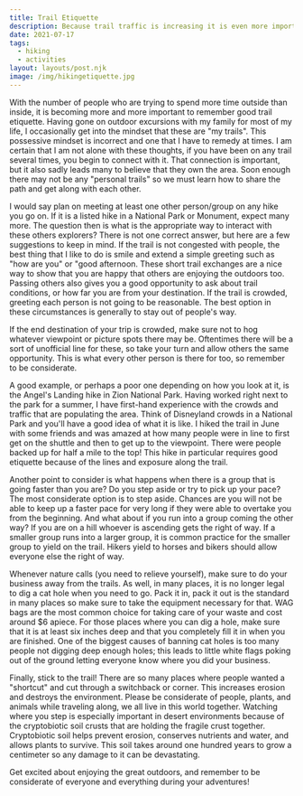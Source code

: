 ```yaml
---
title: Trail Etiquette
description: Because trail traffic is increasing it is even more important to understand basic trail etiquette. Here are a few suggestions for how to act on the trail and at the destination of your trip.
date: 2021-07-17
tags:
  - hiking
  - activities
layout: layouts/post.njk
image: /img/hikingetiquette.jpg
---
```


With the number of people who are trying to spend more time outside than inside, it is becoming more and more important to remember good trail etiquette. Having gone on outdoor excursions with my family for most of my life, I occasionally get into the mindset that these are "my trails". This possessive mindset is incorrect and one that I have to remedy at times. I am certain that I am not alone with these thoughts, if you have been on any trail several times, you begin to connect with it. That connection is important, but it also sadly leads many to believe that they own the area. Soon enough there may not be any "personal trails" so we must learn how to share the path and get along with each other.

I would say plan on meeting at least one other person/group on any hike you go on. If it is a listed hike in a National Park or Monument, expect many more. The question then is what is the appropriate way to interact with these others explorers? There is not one correct answer, but here are a few suggestions to keep in mind. If the trail is not congested with people, the best thing that I like to do is smile and extend a simple greeting such as "how are you" or "good afternoon. These short trail exchanges are a nice way to show that you are happy that others are enjoying the outdoors too. Passing others also gives you a good opportunity to ask about trail conditions, or how far you are from your destination. If the trail is crowded, greeting each person is not going to be reasonable. The best option in these circumstances is generally to stay out of people's way.

If the end destination of your trip is crowded, make sure not to hog whatever viewpoint or picture spots there may be. Oftentimes there will be a sort of unofficial line for these, so take your turn and allow others the same opportunity. This is what every other person is there for too, so remember to be considerate.

A good example, or perhaps a poor one depending on how you look at it, is the Angel's Landing hike in Zion National Park. Having worked right next to the park for a summer, I have first-hand experience with the crowds and traffic that are populating the area. Think of Disneyland crowds in a National Park and you'll have a good idea of what it is like. I hiked the trail in June with some friends and was amazed at how many people were in line to first get on the shuttle and then to get up to the viewpoint. There were people backed up for half a mile to the top! This hike in particular requires good etiquette because of the lines and exposure along the trail.

Another point to consider is what happens when there is a group that is going faster than you are? Do you step aside or try to pick up your pace? The most considerate option is to step aside. Chances are you will not be able to keep up a faster pace for very long if they were able to overtake you from the beginning. And what about if you run into a group coming the other way? If you are on a hill whoever is ascending gets the right of way. If a smaller group runs into a larger group, it is common practice for the smaller group to yield on the trail. Hikers yield to horses and bikers should allow everyone else the right of way.

Whenever nature calls (you need to relieve yourself), make sure to do your business away from the trails. As well, in many places, it is no longer legal to dig a cat hole when you need to go. Pack it in, pack it out is the standard in many places so make sure to take the equipment necessary for that. WAG bags are the most common choice for taking care of your waste and cost around $6 apiece. For those places where you can dig a hole, make sure that it is at least six inches deep and that you completely fill it in when you are finished. One of the biggest causes of banning cat holes is too many people not digging deep enough holes; this leads to little white flags poking out of the ground letting everyone know where you did your business.

Finally, stick to the trail! There are so many places where people wanted a "shortcut" and cut through a switchback or corner. This increases erosion and destroys the environment. Please be considerate of people, plants, and animals while traveling along, we all live in this world together. Watching where you step is especially important in desert environments because of the cryptobiotic soil crusts that are holding the fragile crust together. Cryptobiotic soil helps prevent erosion, conserves nutrients and water, and allows plants to survive. This soil takes around one hundred years to grow a centimeter so any damage to it can be devastating.

Get excited about enjoying the great outdoors, and remember to be considerate of everyone and everything during your adventures!
